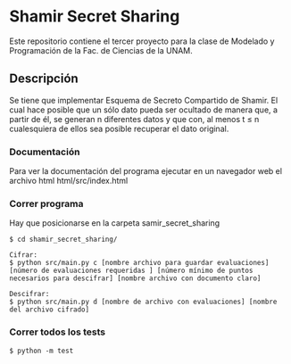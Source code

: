 # Shamir Secret Sharing

Este repositorio contiene el tercer proyecto para la clase de Modelado y Programación de la Fac. de Ciencias de la UNAM.


## Descripción

Se tiene que implementar Esquema de Secreto Compartido de Shamir. El cual hace posible que un sólo dato pueda ser ocultado de manera que, a partir de él, se generan n diferentes datos y que con, al menos t ≤ n cualesquiera de ellos sea posible recuperar el dato original.


### Documentación
Para ver la documentación del programa ejecutar en un navegador web el archivo html html/src/index.html

### Correr programa

Hay que posicionarse en la carpeta samir_secret_sharing

```
$ cd shamir_secret_sharing/

Cifrar:
$ python src/main.py c [nombre archivo para guardar evaluaciones] [número de evaluaciones requeridas ] [número mínimo de puntos necesarios para descifrar] [nombre archivo con documento claro]

Descifrar:
$ python src/main.py d [nombre de archivo con evaluaciones] [nombre del archivo cifrado]

```

### Correr todos los tests
```
$ python -m test
```
